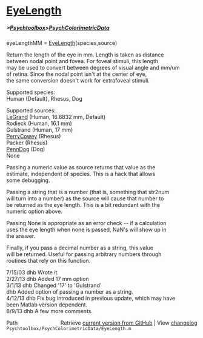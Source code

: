 # [EyeLength](EyeLength)
##### >[Psychtoolbox](Psychtoolbox)>[PsychColorimetricData](PsychColorimetricData)

 eyeLengthMM = [EyeLength](EyeLength)(species,source)  
  
 Return the length of the eye in mm.  Length is taken as distance  
 between nodal point and fovea.  For foveal stimuli, this length  
 may be used to convert between degrees of visual angle and mm/um  
 of retina.  Since the nodal point isn't at the center of eye,  
 the same conversion doesn't work for extrafoveal stimuli.  
  
 Supported species:  
        Human (Default), Rhesus, Dog  
  
 Supported sources:  
   [LeGrand](LeGrand) (Human, 16.6832 mm, Default)  
   Rodieck (Human, 16.1 mm)  
   Gulstrand (Human, 17 mm)  
   [PerryCowey](PerryCowey) (Rhesus)  
   Packer (Rhesus)  
   [PennDog](PennDog) (Dog)  
   None  
  
 Passing a numeric value as source returns that value as the  
 estimate, independent of species.  This is a hack that allows  
 some debugging.  
  
 Passing a string that is a number (that is, something that str2num  
 will turn into a number) as the source will cause that number to  
 be returned as the eye length.  This is a bit redundant with the  
 numeric option above.  
  
 Passing None is appropriate as an error check -- if a calculation  
 uses the eye length when none is passed, NaN's will show up in  
 the answer.  
  
 Finally, if you pass a decimal number as a string, this value  
 will be returned.  Useful for passing arbitrary numbers through  
 routines that rely on this function.  
  
 7/15/03  dhb  Wrote it.  
 2/27/13  dhb  Added 17 mm option  
 3/1/13   dhb  Changed '17' to 'Gulstrand'  
          dhb  Added option of passing a number as a string.  
 4/12/13  dhb  Fix bug introduced in previous update, which may have  
               been Matlab version dependent.  
 8/9/13   dhb  A few more comments.  




<div class="code_header" style="text-align:right;">
  <span style="float:left;">Path&nbsp;&nbsp;</span> <span class="counter">Retrieve <a href=
  "https://raw.github.com/Psychtoolbox-3/Psychtoolbox-3/beta/Psychtoolbox/PsychColorimetricData/EyeLength.m">current version from GitHub</a> | View <a href=
  "https://github.com/Psychtoolbox-3/Psychtoolbox-3/commits/beta/Psychtoolbox/PsychColorimetricData/EyeLength.m">changelog</a></span>
</div>
<div class="code">
  <code>Psychtoolbox/PsychColorimetricData/EyeLength.m</code>
</div>

